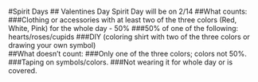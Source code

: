 <br/>
#Spirit Days
## Valentines Day Spirit Day will be on 2/14
##What counts:
###Clothing or accessories with at least two of the three colors (Red, White, Pink) for the whole day - 50%
###50% of one of the following: hearts/roses/cupids 
###DIY (coloring shirt with two of the three colors or drawing your own symbol)
<br>
##What doesn’t count:
###Only one of the three colors; colors not 50%.
###Taping on symbols/colors.
###Not wearing it for whole day or is covered. 

